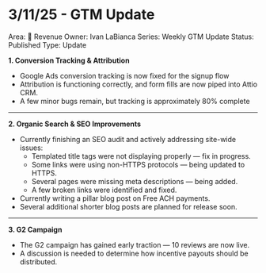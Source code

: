# 3/11/25 - GTM Update

Area: 🤑 Revenue
Owner: Ivan LaBianca
Series: Weekly GTM Update
Status: Published
Type: Update

**1. Conversion Tracking & Attribution** 

- Google Ads conversion tracking is now fixed for the signup flow
- Attribution is functioning correctly, and form fills are now piped into Attio CRM.
- A few minor bugs remain, but tracking is approximately 80% complete

---

**2. Organic Search & SEO Improvements**

- Currently finishing an SEO audit and actively addressing site-wide issues:
    - Templated title tags were not displaying properly — fix in progress.
    - Some links were using non-HTTPS protocols — being updated to HTTPS.
    - Several pages were missing meta descriptions — being added.
    - A few broken links were identified and fixed.
- Currently writing a pillar blog post on Free ACH payments.
- Several additional shorter blog posts are planned for release soon.

---

**3. G2 Campaign**

- The G2 campaign has gained early traction — 10 reviews are now live.
- A discussion is needed to determine how incentive payouts should be distributed.